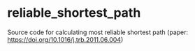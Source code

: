 # reliable_shortest_path
Source code for calculating most reliable shortest path (paper: https://doi.org/10.1016/j.trb.2011.06.004)

